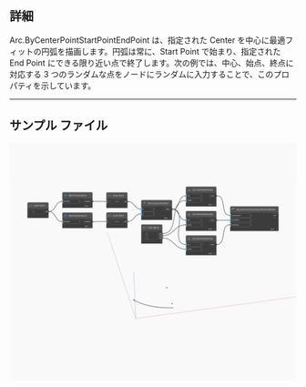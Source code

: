 ## 詳細
Arc.ByCenterPointStartPointEndPoint は、指定された Center を中心に最適フィットの円弧を描画します。円弧は常に、Start Point で始まり、指定された End Point にできる限り近い点で終了します。次の例では、中心、始点、終点に対応する 3 つのランダムな点をノードにランダムに入力することで、このプロパティを示しています。
___
## サンプル ファイル

![ByCenterPointStartPointEndPoint](./Autodesk.DesignScript.Geometry.Arc.ByCenterPointStartPointEndPoint_img.jpg)

